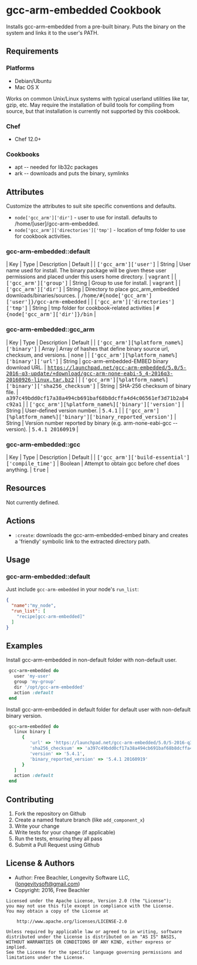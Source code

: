 # gcc-arm-embedded Cookbook

Installs gcc-arm-embedded from a pre-built binary.  Puts the binary on the system and links it to the user's PATH.

## Requirements

### Platforms
- Debian/Ubuntu
- Mac OS X

Works on common Unix/Linux systems with typical userland utilities like tar, gzip, etc. May require the installation of build tools for compiling from source, but that installation is currently not supported by this cookbook.

### Chef
- Chef 12.0+

### Cookbooks
- apt -- needed for lib32c packages
- ark -- downloads and puts the binary, symlinks

## Attributes
Customize the attributes to suit site specific conventions and defaults.
- `node['gcc_arm']['dir']` - user to use for install.  defaults to /home/[user]/gcc-arm-embedded.
- `node['gcc_arm']['directories']['tmp']` - location of tmp folder to use for cookbook activities.


### gcc-arm-embedded::default

| Key | Type | Description | Default |
| <span style="font-family: monospace;">['gcc_arm']['user']</span> | String | User name used for install. The binary package will be given these user permissions and placed under this users home directory. | <span style="font-family: monospace;">vagrant</span> |
| <span style="font-family: monospace;">['gcc_arm']['group']</span> | String | Group to use for install. | <span style="font-family: monospace;">vagrant</span> |
| <span style="font-family: monospace;">['gcc_arm']['dir']</span> | String | Directory to place gcc_arm_embedded downloads/binaries/sources. | <span style="font-family: monospace;">/home/#{node['gcc_arm']['user']}/gcc-arm-embedded</span> |
| <span style="font-family: monospace;">['gcc_arm']['directories']['tmp']</span> | String | tmp folder for cookbook-related activities | <span style="font-family: monospace;">#{node['gcc_arm']['dir']}/bin</span> |

### gcc-arm-embedded::gcc_arm

| Key | Type | Description | Default |
| <span style="font-family: monospace;">['gcc_arm'][%platform_name%]['binary']</span> | Array | Array of hashes that define binary source url, checksum, and versions. | <span style="font-family: monospace;">none</span> |
| <span style="font-family: monospace;">['gcc_arm'][%platform_name%]['binary']['url']</span> | String | gcc-arm-embedded-EMBED binary download URL. | <span style="font-family: monospace;">https://launchpad.net/gcc-arm-embedded/5.0/5-2016-q3-update/+download/gcc-arm-none-eabi-5_4-2016q3-20160926-linux.tar.bz2</span> |
| <span style="font-family: monospace;">['gcc_arm'][%platform_name%]['binary']['sha256_checksum']</span> | String | SHA-256 checksum of binary file. | <span style="font-family: monospace;">a397c49bdd0cf17a38a494cb691baf68b8dcffa4d4c06561ef3d71b2ab4c92a1</span> |
| <span style="font-family: monospace;">['gcc_arm'][%platform_name%]['binary']['version']</span> | String | User-defined version number. | <span style="font-family: monospace;">5.4.1</span> |
| <span style="font-family: monospace;">['gcc_arm'][%platform_name%]['binary']['binary_reported_version']</span> | String | Version number reported by binary (e.g. arm-none-eabi-gcc --version). | <span style="font-family: monospace;">5.4.1 20160919</span> |

### gcc-arm-embedded::gcc

| Key | Type | Description | Default |
| <span style="font-family: monospace;">['gcc_arm']['build-essential']['compile_time']</span> | Boolean | Attempt to obtain gcc before chef does anything. | <span style="font-family: monospace;">true</span> |

## Resources
Not currently defined.

## Actions
- `:create`: downloads the gcc-arm-embedded-embed binary and creates a 'friendly' symbolic link to the extracted directory path.


## Usage

### gcc-arm-embedded::default

Just include `gcc-arm-embedded` in your node's `run_list`:

```json
{
  "name":"my_node",
  "run_list": [
    "recipe[gcc-arm-embedded]"
  ]
}
```

## Examples

Install gcc-arm-embedded in non-default folder with non-default user.
```ruby
 gcc-arm-embedded do
   user 'my-user'
   group 'my-group'
   dir '/opt/gcc-arm-embedded'
   action :default
 end
```

Install gcc-arm-embedded in default folder for default user with non-default binary version.
```ruby
 gcc-arm-embedded do
   linux binary [
      {
         'url' => 'https://launchpad.net/gcc-arm-embedded/5.0/5-2016-q3-update/+download/gcc-arm-none-eabi-5_4-2016q3-20160926-linux.tar.bz2',
         'sha256_checksum' => 'a397c49bdd0cf17a38a494cb691baf68b8dcffa4d4c06561ef3d71b2ab4c92a1',
         'version' => '5.4.1',
         'binary_reported_version' => '5.4.1 20160919'
      }
   ]
   action :default
 end
```

## Contributing

1. Fork the repository on Github
2. Create a named feature branch (like `add_component_x`)
3. Write your change
4. Write tests for your change (if applicable)
5. Run the tests, ensuring they all pass
6. Submit a Pull Request using Github

## License & Authors
- Author: Free Beachler, Longevity Software LLC, ([longevitysoft@gmail.com](mailto:longevitysoft@gmail.com))
- Copyright: 2016, Free Beachler

```
Licensed under the Apache License, Version 2.0 (the "License");
you may not use this file except in compliance with the License.
You may obtain a copy of the License at

    http://www.apache.org/licenses/LICENSE-2.0

Unless required by applicable law or agreed to in writing, software
distributed under the License is distributed on an "AS IS" BASIS,
WITHOUT WARRANTIES OR CONDITIONS OF ANY KIND, either express or implied.
See the License for the specific language governing permissions and
limitations under the License.

